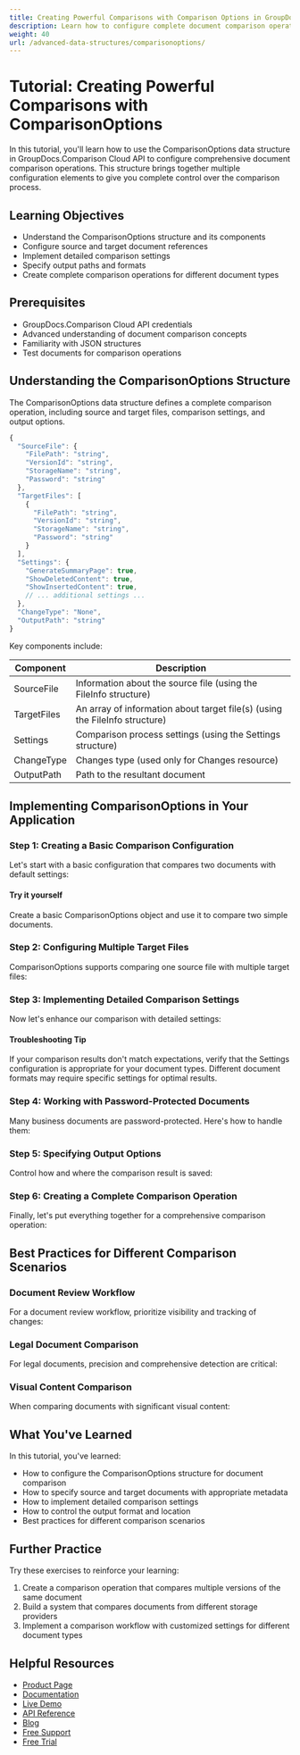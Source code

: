 ```yaml
---
title: Creating Powerful Comparisons with Comparison Options in GroupDocs.Comparison Cloud Tutorial
description: Learn how to configure complete document comparison operations using the ComparisonOptions structure in GroupDocs.Comparison Cloud API.
weight: 40
url: /advanced-data-structures/comparisonoptions/
---
```


# Tutorial: Creating Powerful Comparisons with ComparisonOptions

In this tutorial, you'll learn how to use the ComparisonOptions data structure in GroupDocs.Comparison Cloud API to configure comprehensive document comparison operations. This structure brings together multiple configuration elements to give you complete control over the comparison process.

## Learning Objectives

- Understand the ComparisonOptions structure and its components
- Configure source and target document references
- Implement detailed comparison settings
- Specify output paths and formats
- Create complete comparison operations for different document types

## Prerequisites

- GroupDocs.Comparison Cloud API credentials
- Advanced understanding of document comparison concepts
- Familiarity with JSON structures
- Test documents for comparison operations

## Understanding the ComparisonOptions Structure

The ComparisonOptions data structure defines a complete comparison operation, including source and target files, comparison settings, and output options.

```javascript
{
  "SourceFile": {
    "FilePath": "string",
    "VersionId": "string",
    "StorageName": "string",
    "Password": "string"
  },
  "TargetFiles": [
    {
      "FilePath": "string",
      "VersionId": "string",
      "StorageName": "string",
      "Password": "string"
    }
  ],
  "Settings": {
    "GenerateSummaryPage": true,
    "ShowDeletedContent": true,
    "ShowInsertedContent": true,
    // ... additional settings ...
  },
  "ChangeType": "None",
  "OutputPath": "string"
}
```

Key components include:

| Component | Description |
|---|---|
| SourceFile | Information about the source file (using the FileInfo structure) |
| TargetFiles | An array of information about target file(s) (using the FileInfo structure) |
| Settings | Comparison process settings (using the Settings structure) |
| ChangeType | Changes type (used only for Changes resource) |
| OutputPath | Path to the resultant document |

## Implementing ComparisonOptions in Your Application

### Step 1: Creating a Basic Comparison Configuration

Let's start with a basic configuration that compares two documents with default settings:

<script src="https://gist.github.com/groupdocs-comparison-cloud/3r3ilm9cd5678ab31e622230.js"></script>

#### Try it yourself
Create a basic ComparisonOptions object and use it to compare two simple documents.

### Step 2: Configuring Multiple Target Files

ComparisonOptions supports comparing one source file with multiple target files:

<script src="https://gist.github.com/groupdocs-comparison-cloud/4s4jnn9cd5678ab31e622231.js"></script>

### Step 3: Implementing Detailed Comparison Settings

Now let's enhance our comparison with detailed settings:

<script src="https://gist.github.com/groupdocs-comparison-cloud/5t5kpo9cd5678ab31e622232.js"></script>

#### Troubleshooting Tip
If your comparison results don't match expectations, verify that the Settings configuration is appropriate for your document types. Different document formats may require specific settings for optimal results.

### Step 4: Working with Password-Protected Documents

Many business documents are password-protected. Here's how to handle them:

<script src="https://gist.github.com/groupdocs-comparison-cloud/6u6lqp9cd5678ab31e622233.js"></script>

### Step 5: Specifying Output Options

Control how and where the comparison result is saved:

<script src="https://gist.github.com/groupdocs-comparison-cloud/7v7mrq9cd5678ab31e622234.js"></script>

### Step 6: Creating a Complete Comparison Operation

Finally, let's put everything together for a comprehensive comparison operation:

<script src="https://gist.github.com/groupdocs-comparison-cloud/8w8nsr9cd5678ab31e622235.js"></script>

## Best Practices for Different Comparison Scenarios

### Document Review Workflow

For a document review workflow, prioritize visibility and tracking of changes:

<script src="https://gist.github.com/groupdocs-comparison-cloud/9x9ots9cd5678ab31e622236.js"></script>

### Legal Document Comparison

For legal documents, precision and comprehensive detection are critical:

<script src="https://gist.github.com/groupdocs-comparison-cloud/0y0put9cd5678ab31e622237.js"></script>

### Visual Content Comparison

When comparing documents with significant visual content:

<script src="https://gist.github.com/groupdocs-comparison-cloud/1z1qvu9cd5678ab31e622238.js"></script>

## What You've Learned

In this tutorial, you've learned:
- How to configure the ComparisonOptions structure for document comparison
- How to specify source and target documents with appropriate metadata
- How to implement detailed comparison settings
- How to control the output format and location
- Best practices for different comparison scenarios

## Further Practice

Try these exercises to reinforce your learning:
1. Create a comparison operation that compares multiple versions of the same document
2. Build a system that compares documents from different storage providers
3. Implement a comparison workflow with customized settings for different document types

## Helpful Resources

- [Product Page](https://products.groupdocs.cloud/comparison/)
- [Documentation](https://docs.groupdocs.cloud/comparison/)
- [Live Demo](https://products.groupdocs.app/comparison/family)
- [API Reference](https://reference.groupdocs.cloud/comparison/)
- [Blog](https://blog.groupdocs.cloud/categories/groupdocs.comparison-cloud-product-family/)
- [Free Support](https://forum.groupdocs.cloud/c/annotation/12/)
- [Free Trial](https://dashboard.groupdocs.cloud/#/apps)
